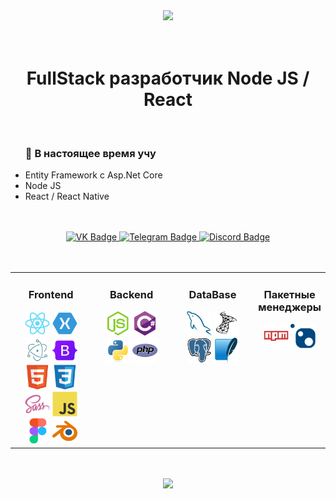 <div id="header" align="center">
  <img src="https://media.giphy.com/media/v1.Y2lkPTc5MGI3NjExNGI2MTA1YWE4OWI3YTc1N2UyOTA4ODQxNDg0NDgzOGRhNGM4NTQ2ZCZjdD1n/eNfWZqTVYGRv9ZsjS3/giphy.gif" width="200" />
</div>

<br/>
<br/>

<h1 align="center">FullStack разработчик Node JS / React</h1>

<br/>

<ul>
  <h3>🦾 В настоящее время учу</h3>
  <li>Entity Framework с Asp.Net Core</li>
  <li>Node JS</li>
  <li>React / React Native</li>
</ul>

<br/>
<br/>

<div id="badges" align="center">
  <a href="https://vk.com/nikitos_pisos">
    <img src="https://img.shields.io/badge/VK-blue?style=for-the-badge&logo=vk&logoColor=white" alt="VK Badge"/>
  </a>
  <a href="https://t.me/nikitamalcev3">
    <img src="https://img.shields.io/badge/Telegram-00BFFF?style=for-the-badge&logo=telegram&logoColor=white" alt="Telegram Badge"/>
  </a>
  <a href="https://discord.gg/Wkh4SwNYXf">
    <img src="https://img.shields.io/badge/Discord-6A5ACD?style=for-the-badge&logo=discord&logoColor=white" alt="Discord Badge"/>
  </a>
</div>

<br/>
<br/>

<table align="center">
  <tr>
    <td valign="top" width="33%">
      <div align="center">
        <h3>Frontend</h3>
        <img src="https://github.com/devicons/devicon/blob/master/icons/react/react-original.svg" title="React" alt="React" width="40" height="40" />
        <img src="https://github.com/devicons/devicon/blob/master/icons/xamarin/xamarin-original.svg" title="XAMARIN" alt="XAMARIN" width="40" height="40" />
        <img src="https://github.com/devicons/devicon/blob/master/icons/electron/electron-original.svg" title="ElectronJS" alt="ElectronJS" width="40" height="40" />
        <img src="https://github.com/devicons/devicon/blob/master/icons/bootstrap/bootstrap-original.svg" title="Bootstrap" alt="Bootstrap" width="40" height="40" />
        <img src="https://github.com/devicons/devicon/blob/master/icons/html5/html5-original.svg" title="HTML5" alt="HTML5" width="40" height="40" />
        <img src="https://github.com/devicons/devicon/blob/master/icons/css3/css3-original.svg" title="CSS3" alt="CSS3" width="40" height="40" />
        <img src="https://github.com/devicons/devicon/blob/master/icons/sass/sass-original.svg" title="SASS" alt="SASS" width="40" height="40" />
        <img src="https://github.com/devicons/devicon/blob/master/icons/javascript/javascript-original.svg" title="JS" alt="JS" width="40" height="40" />
        <img src="https://github.com/devicons/devicon/blob/master/icons/figma/figma-original.svg" title="Figma" alt="Figma" width="40" height="40" />
        <img src="https://github.com/devicons/devicon/blob/master/icons/blender/blender-original.svg" title="Blender" alt="Blender" width="40" height="40" />
      </div>
    </td>
    <td valign="top" width="33%">
      <div align="center">
        <h3>Backend</h3>
        <img src="https://github.com/devicons/devicon/blob/master/icons/nodejs/nodejs-original.svg" title="NodeJS" alt="NodeJS" width="40" height="40" />
        <img src="https://github.com/devicons/devicon/blob/master/icons/csharp/csharp-original.svg" title="C#" alt="C#" width="40" height="40" />
        <img src="https://github.com/devicons/devicon/blob/master/icons/python/python-original.svg" title="Python" alt="Python" width="40" height="40" />
        <img src="https://github.com/devicons/devicon/blob/master/icons/php/php-original.svg" title="PHP" alt="PHP" width="40" height="40" />
      </div>
    </td>
    <td valign="top" width="33%">
      <div align="center">
        <h3>DataBase</h3>
        <img src="https://github.com/devicons/devicon/blob/master/icons/mysql/mysql-original.svg" title="MySQL" alt="MySQL" width="40" height="40" />
        <img src="https://github.com/devicons/devicon/blob/master/icons/microsoftsqlserver/microsoftsqlserver-plain.svg" title="TransactSQL" alt="TransactSQL" width="40" height="40" />
        <img src="https://github.com/devicons/devicon/blob/master/icons/postgresql/postgresql-original.svg" title="PostrgeSQL" alt="PostrgeSQL" width="40" height="40" />
        <img src="https://github.com/devicons/devicon/blob/master/icons/sqlite/sqlite-original.svg" title="sqlite" alt="sqlite" width="40" height="40" />
      </div>
    </td>
    <td valign="top" width="33%">
      <div align="center">
        <h3>Пакетные менеджеры</h3>
        <img src="https://github.com/devicons/devicon/blob/master/icons/npm/npm-original-wordmark.svg" title="npm" alt="npm" width="40" height="40" />
        <img src="https://github.com/devicons/devicon/blob/master/icons/nuget/nuget-original.svg" title="NuGet" alt="NuGet" width="40" height="40" />
      </div>
    </td>
    </td>
  </tr>
</table>

<br/>
<br/>

<div align="center">
  <picture>
    <source 
      srcset="https://github-readme-stats.vercel.app/api?username=Malcev-Nikita&show_icons=true&theme=dark"
      media="(prefers-color-scheme: dark)"
    />
    <source
      srcset="https://github-readme-stats.vercel.app/api?username=Malcev-Nikita&show_icons=true"
      media="(prefers-color-scheme: light), (prefers-color-scheme: no-preference)"
    />
  <img src="https://github-readme-stats.vercel.app/api?username=Malcev-Nikita&show_icons=true" />
  </picture>
</div>

